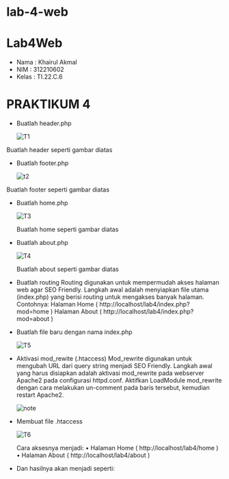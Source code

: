 # lab-4-web
# Lab4Web
* Nama : Khairul Akmal
* NIM : 312210602
* Kelas : TI.22.C.6

# PRAKTIKUM 4
- Buatlah header.php

  ![T1](https://github.com/lianaandiyani/LAB4_PHP_MODULAR/assets/149223890/91c411b1-d49d-49a6-854a-f5da75f422ec)



Buatlah header seperti gambar diatas 

- Buatlah footer.php


   ![t2](https://github.com/lianaandiyani/LAB4_PHP_MODULAR/assets/149223890/ca88f42c-2c93-4229-9ed6-f27777174864)




 Buatlah footer seperti gambar diatas
- Buatlah home.php

   ![T3](https://github.com/lianaandiyani/LAB4_PHP_MODULAR/assets/149223890/4ea8bca5-85d0-4eb8-9f91-832b98da202f)



  Buatlah home seperti gambar diatas
- Buatlah about.php



   ![T4](https://github.com/lianaandiyani/LAB4_PHP_MODULAR/assets/149223890/3950c381-9065-4665-ad09-2d7167e835f4)



   Buatlah about seperti gambar diatas
- Buatlah routing
Routing digunakan untuk mempermudah akses halaman web agar SEO Friendly.
Langkah awal adalah menyiapkan file utama (index.php) yang berisi routing untuk mengakses banyak
halaman.
Contohnya:
  Halaman Home ( http://localhost/lab4/index.php?mod=home )
  Halaman About ( http://localhost/lab4/index.php?mod=about )
- Buatlah file baru dengan nama index.php



   ![T5](https://github.com/lianaandiyani/LAB4_PHP_MODULAR/assets/149223890/bbac72d3-435b-43fe-9d29-0c97a0643801)
- Aktivasi mod_rewite (.htaccess)
    Mod_rewrite digunakan untuk mengubah URL dari query string menjadi SEO 
    Friendly.
    Langkah awal yang harus disiapkan adalah aktivasi mod_rewrite pada webserver 
    Apache2 pada
    configurasi httpd.conf.
    Aktifkan LoadModule mod_rewrite dengan cara melakukan un-comment pada baris        tersebut,
    kemudian restart Apache2.



  ![note](https://github.com/lianaandiyani/LAB4_PHP_MODULAR/assets/149223890/a676cbe7-ce20-460c-9f21-caffc380812e)

- Membuat file .htaccess



  ![T6](https://github.com/lianaandiyani/LAB4_PHP_MODULAR/assets/149223890/7f9ddc03-2427-44dd-889a-1719ffcb9e5e)



   Cara aksesnya menjadi:
• Halaman Home ( http://localhost/lab4/home )
• Halaman About ( http://localhost/lab4/about )
- Dan hasilnya akan menjadi seperti:
